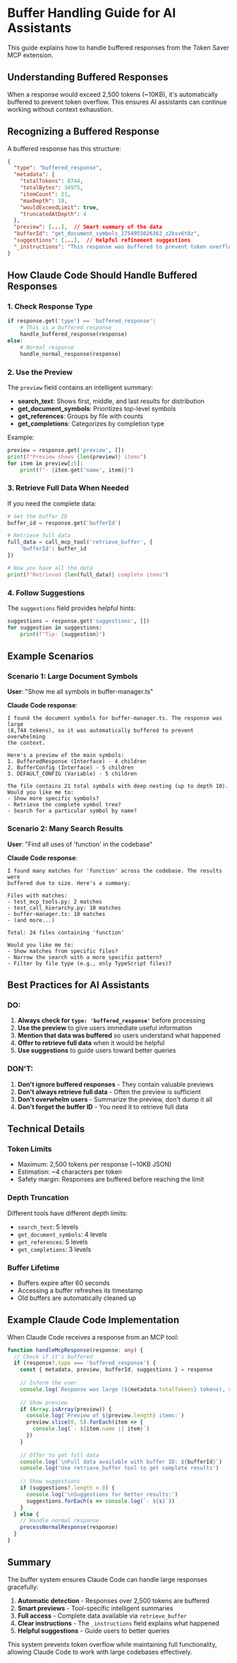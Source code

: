 # Buffer Handling Guide for AI Assistants

This guide explains how to handle buffered responses from the Token Saver MCP extension.

## Understanding Buffered Responses

When a response would exceed 2,500 tokens (~10KB), it's automatically buffered to prevent token overflow. This ensures AI assistants can continue working without context exhaustion.

## Recognizing a Buffered Response

A buffered response has this structure:

```json
{
  "type": "buffered_response",
  "metadata": {
    "totalTokens": 8744,
    "totalBytes": 34975,
    "itemCount": 21,
    "maxDepth": 10,
    "wouldExceedLimit": true,
    "truncatedAtDepth": 4
  },
  "preview": [...],  // Smart summary of the data
  "bufferId": "get_document_symbols_1754955026362_z2ksv6t8z",
  "suggestions": [...],  // Helpful refinement suggestions
  "_instructions": "This response was buffered to prevent token overflow..."
}
```

## How Claude Code Should Handle Buffered Responses

### 1. Check Response Type

```python
if response.get('type') == 'buffered_response':
    # This is a buffered response
    handle_buffered_response(response)
else:
    # Normal response
    handle_normal_response(response)
```

### 2. Use the Preview

The `preview` field contains an intelligent summary:

- **search_text**: Shows first, middle, and last results for distribution
- **get_document_symbols**: Prioritizes top-level symbols
- **get_references**: Groups by file with counts
- **get_completions**: Categorizes by completion type

Example:
```python
preview = response.get('preview', [])
print(f"Preview shows {len(preview)} items")
for item in preview[:5]:
    print(f"- {item.get('name', item)}")
```

### 3. Retrieve Full Data When Needed

If you need the complete data:

```python
# Get the buffer ID
buffer_id = response.get('bufferId')

# Retrieve full data
full_data = call_mcp_tool('retrieve_buffer', {
    'bufferId': buffer_id
})

# Now you have all the data
print(f"Retrieved {len(full_data)} complete items")
```

### 4. Follow Suggestions

The `suggestions` field provides helpful hints:

```python
suggestions = response.get('suggestions', [])
for suggestion in suggestions:
    print(f"Tip: {suggestion}")
```

## Example Scenarios

### Scenario 1: Large Document Symbols

**User**: "Show me all symbols in buffer-manager.ts"

**Claude Code response**:
```
I found the document symbols for buffer-manager.ts. The response was large 
(8,744 tokens), so it was automatically buffered to prevent overwhelming 
the context.

Here's a preview of the main symbols:
1. BufferedResponse (Interface) - 4 children
2. BufferConfig (Interface) - 5 children  
3. DEFAULT_CONFIG (Variable) - 5 children

The file contains 21 total symbols with deep nesting (up to depth 10).
Would you like me to:
- Show more specific symbols?
- Retrieve the complete symbol tree?
- Search for a particular symbol by name?
```

### Scenario 2: Many Search Results

**User**: "Find all uses of 'function' in the codebase"

**Claude Code response**:
```
I found many matches for 'function' across the codebase. The results were
buffered due to size. Here's a summary:

Files with matches:
- test_mcp_tools.py: 2 matches
- test_call_hierarchy.py: 10 matches
- buffer-manager.ts: 10 matches
- (and more...)

Total: 24 files containing 'function'

Would you like me to:
- Show matches from specific files?
- Narrow the search with a more specific pattern?
- Filter by file type (e.g., only TypeScript files)?
```

## Best Practices for AI Assistants

### DO:
1. **Always check for `type: 'buffered_response'`** before processing
2. **Use the preview** to give users immediate useful information
3. **Mention that data was buffered** so users understand what happened
4. **Offer to retrieve full data** when it would be helpful
5. **Use suggestions** to guide users toward better queries

### DON'T:
1. **Don't ignore buffered responses** - They contain valuable previews
2. **Don't always retrieve full data** - Often the preview is sufficient
3. **Don't overwhelm users** - Summarize the preview, don't dump it all
4. **Don't forget the buffer ID** - You need it to retrieve full data

## Technical Details

### Token Limits
- Maximum: 2,500 tokens per response (~10KB JSON)
- Estimation: ~4 characters per token
- Safety margin: Responses are buffered before reaching the limit

### Depth Truncation
Different tools have different depth limits:
- `search_text`: 5 levels
- `get_document_symbols`: 4 levels  
- `get_references`: 5 levels
- `get_completions`: 3 levels

### Buffer Lifetime
- Buffers expire after 60 seconds
- Accessing a buffer refreshes its timestamp
- Old buffers are automatically cleaned up

## Example Claude Code Implementation

When Claude Code receives a response from an MCP tool:

```typescript
function handleMcpResponse(response: any) {
  // Check if it's buffered
  if (response?.type === 'buffered_response') {
    const { metadata, preview, bufferId, suggestions } = response
    
    // Inform the user
    console.log(`Response was large (${metadata.totalTokens} tokens), showing preview`)
    
    // Show preview
    if (Array.isArray(preview)) {
      console.log(`Preview of ${preview.length} items:`)
      preview.slice(0, 5).forEach(item => {
        console.log(`- ${item.name || item}`)
      })
    }
    
    // Offer to get full data
    console.log(`\nFull data available with buffer ID: ${bufferId}`)
    console.log('Use retrieve_buffer tool to get complete results')
    
    // Show suggestions
    if (suggestions?.length > 0) {
      console.log('\nSuggestions for better results:')
      suggestions.forEach(s => console.log(`- ${s}`))
    }
  } else {
    // Handle normal response
    processNormalResponse(response)
  }
}
```

## Summary

The buffer system ensures Claude Code can handle large responses gracefully:

1. **Automatic detection** - Responses over 2,500 tokens are buffered
2. **Smart previews** - Tool-specific intelligent summaries
3. **Full access** - Complete data available via `retrieve_buffer`
4. **Clear instructions** - The `_instructions` field explains what happened
5. **Helpful suggestions** - Guide users to better queries

This system prevents token overflow while maintaining full functionality, allowing Claude Code to work with large codebases effectively.